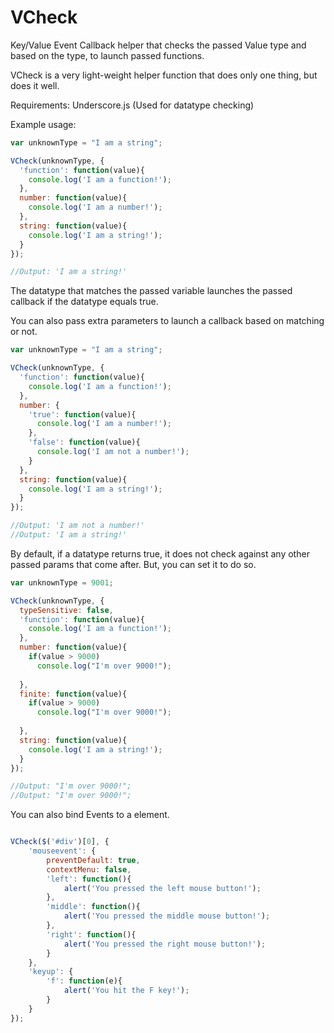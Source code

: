 VCheck
======

Key/Value Event Callback helper that checks the passed Value type and based on the type, to launch passed functions. 

VCheck is a very light-weight helper function that does only one thing, but does it well.

Requirements: Underscore.js (Used for datatype checking)

Example usage:

`````javascript
var unknownType = "I am a string";

VCheck(unknownType, {
  'function': function(value){
    console.log('I am a function!');
  },
  number: function(value){
    console.log('I am a number!');
  },
  string: function(value){
    console.log('I am a string!');
  }
});

`````

`````javascript
//Output: 'I am a string!'
`````

The datatype that matches the passed variable launches the passed callback if the datatype equals true. 

You can also pass extra parameters to launch a callback based on matching or not.

`````javascript
var unknownType = "I am a string";

VCheck(unknownType, {
  'function': function(value){
    console.log('I am a function!');
  },
  number: {
    'true': function(value){
      console.log('I am a number!');
    },
    'false': function(value){
      console.log('I am not a number!');    
    }
  },
  string: function(value){
    console.log('I am a string!');
  }
});
`````

`````javascript
//Output: 'I am not a number!'
//Output: 'I am a string!'
`````

By default, if a datatype returns true, it does not check against any other passed params that come after. But, you can set it to do so.

`````javascript
var unknownType = 9001;

VCheck(unknownType, {
  typeSensitive: false,
  'function': function(value){
    console.log('I am a function!');
  },
  number: function(value){
    if(value > 9000)
      console.log("I'm over 9000!");
      
  }, 
  finite: function(value){
    if(value > 9000)
      console.log("I'm over 9000!");
      
  }, 
  string: function(value){
    console.log('I am a string!');
  }
});
`````

`````javascript
//Output: "I'm over 9000!";
//Output: "I'm over 9000!";
`````

You can also bind Events to a element.
`````javascript

VCheck($('#div')[0], {
	'mouseevent': {
		preventDefault: true,
		contextMenu: false,
		'left': function(){
			alert('You pressed the left mouse button!');
		},
		'middle': function(){
			alert('You pressed the middle mouse button!');
		},
		'right': function(){
			alert('You pressed the right mouse button!');
		}
	},
	'keyup': {
		'f': function(e){
			alert('You hit the F key!');
		}
	}
});
`````